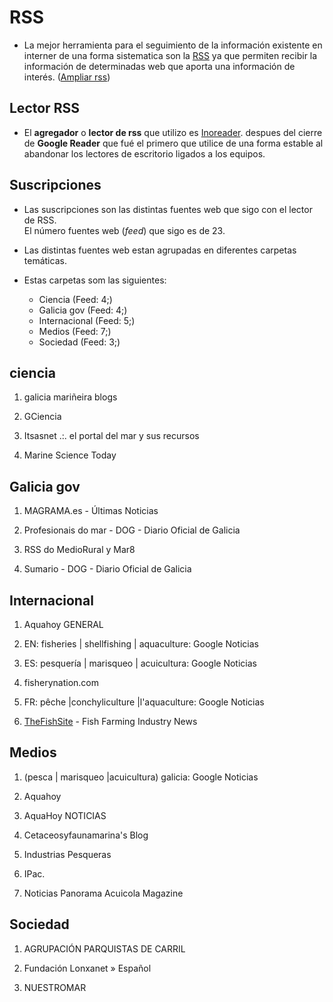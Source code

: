 # RSS

* La mejor herramienta para el seguimiento de la información existente en interner de una forma sistematica  son la [RSS](https://es.wikipedia.org/wiki/RSS) ya que permiten recibir la información de determinadas web que aporta una información de interés. ([Ampliar rss](http://www.rss.nom.es/))

## Lector RSS

* El __agregador__ o __lector de rss__ que utilizo es [Inoreader](http://www.inoreader.com/). despues del cierre de __Google Reader__ que fué el primero que utilice de una forma estable al abandonar los lectores de escritorio ligados a los equipos.



## Suscripciones

* Las suscripciones son las distintas fuentes web que sigo con el lector de RSS.  
El número fuentes web (_feed_) que sigo es de 23.

* Las distintas fuentes web estan agrupadas en diferentes carpetas temáticas.

* Estas carpetas som las siguientes:
	* Ciencia (Feed: 4;)
	* Galicia gov (Feed: 4;)
	* Internacional (Feed: 5;)
	* Medios (Feed: 7;)
	* Sociedad (Feed: 3;)
 
## ciencia

1. galicia mariñeira blogs

1. GCiencia

1. Itsasnet .:. el portal del mar y sus recursos

1. Marine Science Today

## Galicia gov

1. MAGRAMA.es - Últimas Noticias

1. Profesionais do mar - DOG - Diario Oficial de Galicia

1. RSS do MedioRural y Mar8

1. Sumario - DOG - Diario Oficial de Galicia

## Internacional

1. Aquahoy GENERAL

1. EN: fisheries | shellfishing | aquaculture: Google Noticias

1. ES: pesquería | marisqueo | acuicultura: Google Noticias

1. fisherynation.com

1. FR: pêche |conchyliculture |l'aquaculture: Google Noticias

1. [TheFishSite](http://www.thefishsite.com/rss/all.php) - Fish Farming Industry News

## Medios

1. (pesca | marisqueo |acuicultura) galicia: Google Noticias

1. Aquahoy

1. AquaHoy NOTICIAS

1. Cetaceosyfaunamarina's Blog

1. Industrias Pesqueras

1. IPac.

1. Noticias Panorama Acuicola Magazine
 
## Sociedad

1. AGRUPACIÓN PARQUISTAS DE CARRIL

1. Fundación Lonxanet » Español

1. NUESTROMAR

